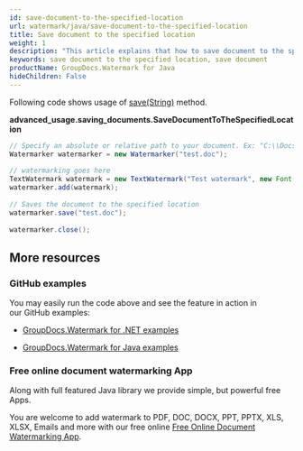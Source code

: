 ```yaml
---
id: save-document-to-the-specified-location
url: watermark/java/save-document-to-the-specified-location
title: Save document to the specified location
weight: 1
description: "This article explains that how to save document to the specified location while using GroupDocs. Watermarks Java API."
keywords: save document to the specified location, save document
productName: GroupDocs.Watermark for Java
hideChildren: False
---
```

Following code shows usage of [save(String)](https://reference.groupdocs.com/watermark/java/com.groupdocs.watermark/Watermarker#save(java.lang.String)) method.

**advanced\_usage.saving\_documents.SaveDocumentToTheSpecifiedLocation**

```java
// Specify an absolute or relative path to your document. Ex: "C:\\Docs\\test.doc"
Watermarker watermarker = new Watermarker("test.doc");                                  
                                                                                                 
// watermarking goes here                                                                        
TextWatermark watermark = new TextWatermark("Test watermark", new Font("Arial", 12));            
watermarker.add(watermark);                                                                      
                                                                                                 
// Saves the document to the specified location                                                  
watermarker.save("test.doc");                                                          
                                                                                                 
watermarker.close();                                                                             
```

## More resources

### GitHub examples

You may easily run the code above and see the feature in action in our GitHub examples:

*   [GroupDocs.Watermark for .NET examples](https://github.com/groupdocs-watermark/GroupDocs.Watermark-for-.NET)
    
*   [GroupDocs.Watermark for Java examples](https://github.com/groupdocs-watermark/GroupDocs.Watermark-for-Java)
    

### Free online document watermarking App

Along with full featured Java library we provide simple, but powerful free Apps.

You are welcome to add watermark to PDF, DOC, DOCX, PPT, PPTX, XLS, XLSX, Emails and more with our free online [Free Online Document Watermarking App](https://products.groupdocs.app/watermark).
